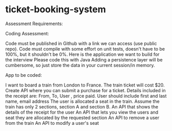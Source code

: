 # ticket-booking-system

Assessment Requirements:

Coding Assessment:

Code must be published in Github with a link we can access (use public repo).
Code must compile with some effort on unit tests, doesn't have to be 100%, but it shouldn't be 0%.
Here is the application we want to build for the interview
Please code this with Java
Adding a persistence layer will be cumbersome, so just store the data in your current session/in memory.


App to be coded:

I want to board a train from London to France. The train ticket will cost $20.
Create API where you can submit a purchase for a ticket. Details included in the receipt are:
From, To, User , price paid.
User should include first and last name, email address
The user is allocated a seat in the train. Assume the train has only 2 sections, section A and section B.
An API that shows the details of the receipt for the user
An API that lets you view the users and seat they are allocated by the requested section
An API to remove a user from the train
An API to modify a user's seat
